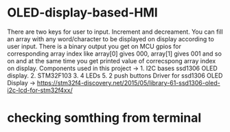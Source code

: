 # OLED-display-based-HMI
There are two keys for user to input. Increment and decreament. You can fill an array with any word/character to be displayed on display according to user input. There is a binary output you get on MCU gpios for corresponding array index like array[0] gives 000, array[1] gives 001 and so on and at the same time you get printed value of correcspong array index on display. Components used in this project -> 1. I2C bases ssd1306 OLED display. 2. STM32F103 3. 4 LEDs 5. 2 push buttons Driver for ssd1306 OLED Display -> https://stm32f4-discovery.net/2015/05/library-61-ssd1306-oled-i2c-lcd-for-stm32f4xx/

# checking somthing from terminal